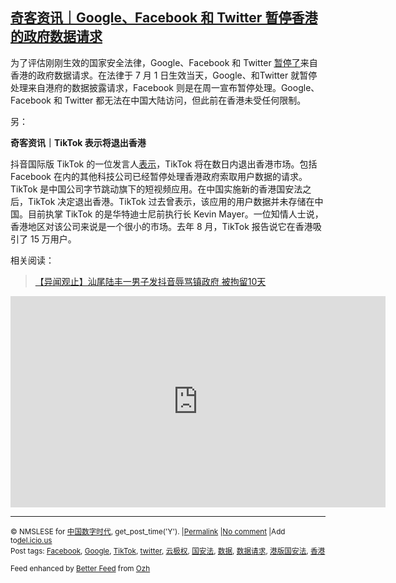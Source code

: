 <!--1594112782000-->
[奇客资讯｜Google、Facebook 和 Twitter 暂停香港的政府数据请求](https://chinadigitaltimes.net/chinese/2020/07/%e5%a5%87%e5%ae%a2%e8%b5%84%e8%ae%af%ef%bd%9cgoogle%e3%80%81facebook-%e5%92%8c-twitter-%e6%9a%82%e5%81%9c%e9%a6%99%e6%b8%af%e7%9a%84%e6%94%bf%e5%ba%9c%e6%95%b0%e6%8d%ae%e8%af%b7%e6%b1%82/)
------

<p>为了评估刚刚生效的国家安全法律，Google、Facebook 和 Twitter <a href="https://www.theverge.com/2020/7/6/21314900/google-facebook-twitter-hong-kong-government-data-china" target="_blank" rel="noopener noreferrer"><u>暂停了</u></a>来自香港的政府数据请求。在法律于 7 月 1 日生效当天，Google、和Twitter 就暂停处理来自港府的数据披露请求，Facebook 则是在周一宣布暂停处理。Google、Facebook 和 Twitter 都无法在中国大陆访问，但此前在香港未受任何限制。</p><p>另：</p><p><strong>奇客资讯｜TikTok 表示将退出香港</strong></p><p>抖音国际版 TikTok 的一位发言人<a href="https://cn.reuters.com/article/exclusive-tiktok-hk-exit-0706-mon-idCNKBS2480D9?il=0" target="_blank" rel="noopener noreferrer"><u>表示</u></a>，TikTok 将在数日内退出香港市场。包括 Facebook 在内的其他科技公司已经暂停处理香港政府索取用户数据的请求。TikTok 是中国公司字节跳动旗下的短视频应用。在中国实施新的香港国安法之后，TikTok 决定退出香港。TikTok 过去曾表示，该应用的用户数据并未存储在中国。目前执掌 TikTok 的是华特迪士尼前执行长 Kevin Mayer。一位知情人士说，香港地区对该公司来说是一个很小的市场。去年 8 月，TikTok 报告说它在香港吸引了 15 万用户。</p><p>相关阅读：</p><blockquote class="wp-embedded-content" data-secret="wEVF6yGJBW"><p><a href="https://chinadigitaltimes.net/chinese/2020/07/%e3%80%90%e5%bc%82%e9%97%bb%e8%a7%82%e6%ad%a2%e3%80%91%e6%b1%95%e5%b0%be%e9%99%86%e4%b8%b0%e4%b8%80%e7%94%b7%e5%ad%90%e5%8f%91%e6%8a%96%e9%9f%b3%e8%be%b1%e9%aa%82%e9%95%87%e6%94%bf%e5%ba%9c-%e8%a2%ab/">【异闻观止】汕尾陆丰一男子发抖音辱骂镇政府 被拘留10天</a></p></blockquote><p><iframe class="wp-embedded-content" sandbox="allow-scripts" security="restricted" title="《【异闻观止】汕尾陆丰一男子发抖音辱骂镇政府 被拘留10天》—中国数字时代" src="https://chinadigitaltimes.net/chinese/2020/07/%e3%80%90%e5%bc%82%e9%97%bb%e8%a7%82%e6%ad%a2%e3%80%91%e6%b1%95%e5%b0%be%e9%99%86%e4%b8%b0%e4%b8%80%e7%94%b7%e5%ad%90%e5%8f%91%e6%8a%96%e9%9f%b3%e8%be%b1%e9%aa%82%e9%95%87%e6%94%bf%e5%ba%9c-%e8%a2%ab/embed/#?secret=wEVF6yGJBW" data-secret="wEVF6yGJBW" width="600" height="338" frameborder="0" marginwidth="0" marginheight="0" scrolling="no"></iframe></p><hr /><p><small>&copy; NMSLESE for <a href="https://chinadigitaltimes.net/chinese">中国数字时代</a>, get_post_time('Y'). |<a href="https://chinadigitaltimes.net/chinese/2020/07/%e5%a5%87%e5%ae%a2%e8%b5%84%e8%ae%af%ef%bd%9cgoogle%e3%80%81facebook-%e5%92%8c-twitter-%e6%9a%82%e5%81%9c%e9%a6%99%e6%b8%af%e7%9a%84%e6%94%bf%e5%ba%9c%e6%95%b0%e6%8d%ae%e8%af%b7%e6%b1%82/">Permalink</a> |<a href="https://chinadigitaltimes.net/chinese/2020/07/%e5%a5%87%e5%ae%a2%e8%b5%84%e8%ae%af%ef%bd%9cgoogle%e3%80%81facebook-%e5%92%8c-twitter-%e6%9a%82%e5%81%9c%e9%a6%99%e6%b8%af%e7%9a%84%e6%94%bf%e5%ba%9c%e6%95%b0%e6%8d%ae%e8%af%b7%e6%b1%82/#comments">No comment</a> |Add to<a href="http://del.icio.us/post?url=https://chinadigitaltimes.net/chinese/2020/07/%e5%a5%87%e5%ae%a2%e8%b5%84%e8%ae%af%ef%bd%9cgoogle%e3%80%81facebook-%e5%92%8c-twitter-%e6%9a%82%e5%81%9c%e9%a6%99%e6%b8%af%e7%9a%84%e6%94%bf%e5%ba%9c%e6%95%b0%e6%8d%ae%e8%af%b7%e6%b1%82/&amp;title=奇客资讯｜Google、Facebook 和 Twitter 暂停香港的政府数据请求">del.icio.us</a><br/>Post tags: <a href="https://chinadigitaltimes.net/chinese/tag/facebook/" rel="tag">Facebook</a>, <a href="https://chinadigitaltimes.net/chinese/tag/google/" rel="tag">Google</a>, <a href="https://chinadigitaltimes.net/chinese/tag/tiktok/" rel="tag">TikTok</a>, <a href="https://chinadigitaltimes.net/chinese/tag/twitter/" rel="tag">twitter</a>, <a href="https://chinadigitaltimes.net/chinese/tag/%e4%ba%91%e6%9e%81%e6%9d%83/" rel="tag">云极权</a>, <a href="https://chinadigitaltimes.net/chinese/tag/%e5%9b%bd%e5%ae%89%e6%b3%95/" rel="tag">国安法</a>, <a href="https://chinadigitaltimes.net/chinese/tag/%e6%95%b0%e6%8d%ae/" rel="tag">数据</a>, <a href="https://chinadigitaltimes.net/chinese/tag/%e6%95%b0%e6%8d%ae%e8%af%b7%e6%b1%82/" rel="tag">数据请求</a>, <a href="https://chinadigitaltimes.net/chinese/tag/%e6%b8%af%e7%89%88%e5%9b%bd%e5%ae%89%e6%b3%95/" rel="tag">港版国安法</a>, <a href="https://chinadigitaltimes.net/chinese/tag/%e9%a6%99%e6%b8%af/" rel="tag">香港</a><br/></small></p><p><small>Feed enhanced by <a href='http://planetozh.com/blog/my-projects/wordpress-plugin-better-feed-rss/'>Better Feed</a> from  <a href='http://planetozh.com/blog/'>Ozh</a></small></p>
